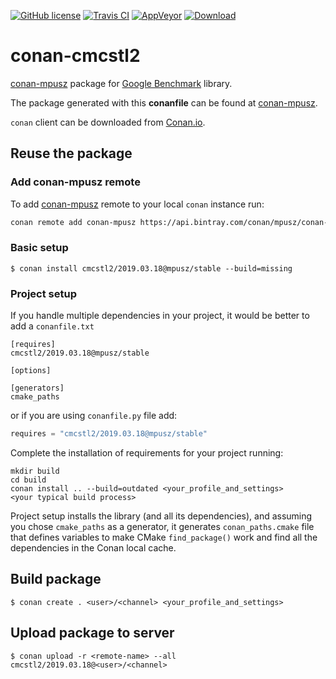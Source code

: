 [![GitHub license](https://img.shields.io/badge/license-MIT-blue.svg?maxAge=3600)](https://raw.githubusercontent.com/mpusz/conan-cmcstl2/master/LICENSE)
[![Travis CI](https://img.shields.io/travis/mpusz/conan-cmcstl2/master.svg?label=Travis%20CI)](https://travis-ci.org/mpusz/conan-cmcstl2)
[![AppVeyor](https://img.shields.io/appveyor/ci/mpusz/conan-cmcstl2/master.svg?label=AppVeyor)](https://ci.appveyor.com/project/mpusz/conan-cmcstl2)
[![Download](https://api.bintray.com/packages/mpusz/conan-mpusz/cmcstl2%3Ampusz/images/download.svg)](https://bintray.com/mpusz/conan-mpusz/cmcstl2%3Ampusz/_latestVersion)

# conan-cmcstl2

[conan-mpusz](https://bintray.com/mpusz/conan-mpusz) package for [Google Benchmark](https://github.com/google/benchmark) library.

The package generated with this **conanfile** can be found at [conan-mpusz](https://bintray.com/mpusz/conan-mpusz/cmcstl2%3Ampusz).

`conan` client can be downloaded from [Conan.io](https://conan.io).

## Reuse the package

### Add conan-mpusz remote

To add [conan-mpusz](https://bintray.com/mpusz/conan-mpusz) remote to your
local `conan` instance run:

```bash
conan remote add conan-mpusz https://api.bintray.com/conan/mpusz/conan-mpusz
```

### Basic setup

```
$ conan install cmcstl2/2019.03.18@mpusz/stable --build=missing
```

### Project setup

If you handle multiple dependencies in your project, it would be better
to add a `conanfile.txt`

```
[requires]
cmcstl2/2019.03.18@mpusz/stable

[options]

[generators]
cmake_paths
```

or if you are using `conanfile.py` file add:

```python
requires = "cmcstl2/2019.03.18@mpusz/stable"
```

Complete the installation of requirements for your project running:

```
mkdir build
cd build
conan install .. --build=outdated <your_profile_and_settings>
<your typical build process>
```

Project setup installs the library (and all its dependencies), and assuming you chose
`cmake_paths` as a generator, it generates `conan_paths.cmake` file that defines variables
to make CMake `find_package()` work and find all the dependencies in the Conan local cache.


## Build package

```
$ conan create . <user>/<channel> <your_profile_and_settings>
```

## Upload package to server

```
$ conan upload -r <remote-name> --all cmcstl2/2019.03.18@<user>/<channel>
```

